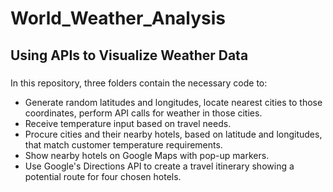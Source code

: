 # World_Weather_Analysis

## Using APIs to Visualize Weather Data

###

In this repository, three folders contain the necessary code to:

  * Generate random latitudes and longitudes, locate nearest cities to those coordinates, perform API calls for weather in those cities.
  * Receive temperature input based on travel needs.
  * Procure cities and their nearby hotels, based on latitude and longitudes, that match customer temperature requirements.
  * Show nearby hotels on Google Maps with pop-up markers.
  * Use Google's Directions API to create a travel itinerary showing a potential route for four chosen hotels.
